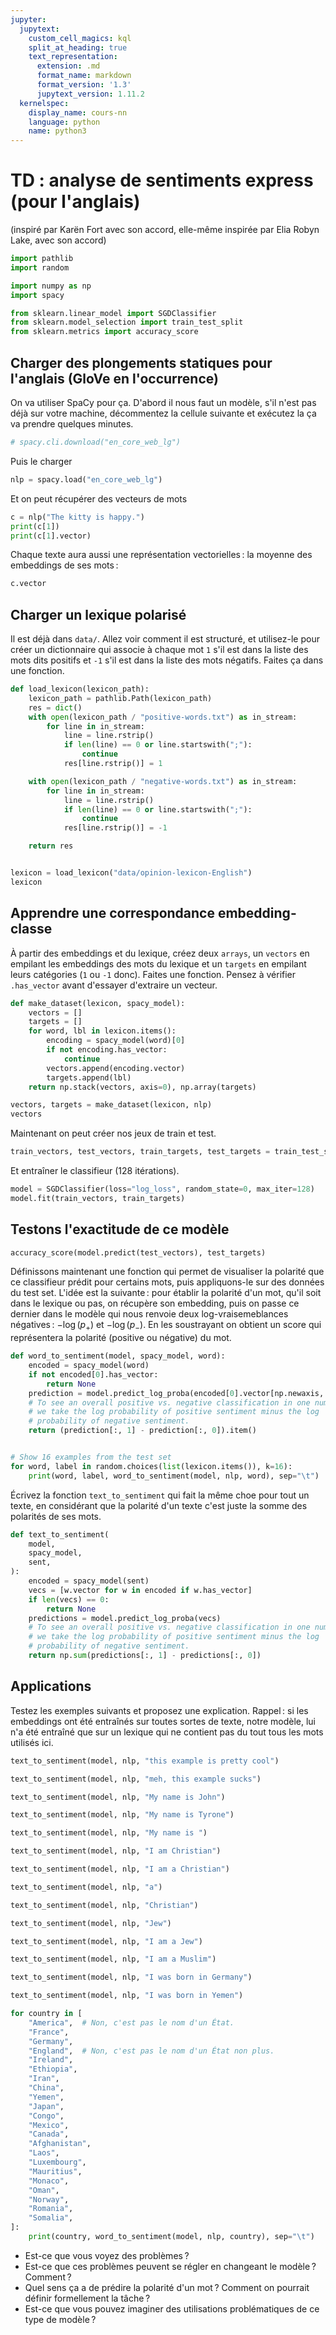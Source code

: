 ```yaml
---
jupyter:
  jupytext:
    custom_cell_magics: kql
    split_at_heading: true
    text_representation:
      extension: .md
      format_name: markdown
      format_version: '1.3'
      jupytext_version: 1.11.2
  kernelspec:
    display_name: cours-nn
    language: python
    name: python3
---
```


# TD : analyse de sentiments express (pour l'anglais)

(inspiré par Karën Fort avec son accord, elle-même inspirée par Elia Robyn Lake, avec son accord)

```python
import pathlib
import random

import numpy as np
import spacy

from sklearn.linear_model import SGDClassifier
from sklearn.model_selection import train_test_split
from sklearn.metrics import accuracy_score
```

## Charger des plongements statiques pour l'anglais (GloVe en l'occurrence)

On va utiliser SpaCy pour ça. D'abord il nous faut un modèle, s'il n'est pas déjà sur votre machine,
décommentez la cellule suivante et exécutez la ça va prendre quelques minutes.

```python
# spacy.cli.download("en_core_web_lg")
```

Puis le charger

```python
nlp = spacy.load("en_core_web_lg")
```

Et on peut récupérer des vecteurs de mots

```python
c = nlp("The kitty is happy.")
print(c[1])
print(c[1].vector)
```

Chaque texte aura aussi une représentation vectorielles : la moyenne des embeddings de ses mots :

```python
c.vector
```

## Charger un lexique polarisé

Il est déjà dans `data/`. Allez voir comment il est structuré, et utilisez-le pour créer un
dictionnaire qui associe à chaque mot `1` s'il est dans la liste des mots dits positifs et `-1` s'il
est dans la liste des mots négatifs. Faites ça dans une fonction.

```python
def load_lexicon(lexicon_path):
    lexicon_path = pathlib.Path(lexicon_path)
    res = dict()
    with open(lexicon_path / "positive-words.txt") as in_stream:
        for line in in_stream:
            line = line.rstrip()
            if len(line) == 0 or line.startswith(";"):
                continue
            res[line.rstrip()] = 1

    with open(lexicon_path / "negative-words.txt") as in_stream:
        for line in in_stream:
            line = line.rstrip()
            if len(line) == 0 or line.startswith(";"):
                continue
            res[line.rstrip()] = -1

    return res


lexicon = load_lexicon("data/opinion-lexicon-English")
lexicon
```

## Apprendre une correspondance embedding-classe


À partir des embeddings et du lexique, créez deux `arrays`, un `vectors` en empilant les embeddings
des mots du lexique et un `targets` en empilant leurs catégories (`1` ou `-1` donc). Faites une
fonction. Pensez à vérifier `.has_vector` avant d'essayer d'extraire un vecteur.

```python
def make_dataset(lexicon, spacy_model):
    vectors = []
    targets = []
    for word, lbl in lexicon.items():
        encoding = spacy_model(word)[0]
        if not encoding.has_vector:
            continue
        vectors.append(encoding.vector)
        targets.append(lbl)
    return np.stack(vectors, axis=0), np.array(targets)

vectors, targets = make_dataset(lexicon, nlp)
vectors
```

Maintenant on peut créer nos jeux de train et test.

```python
train_vectors, test_vectors, train_targets, test_targets = train_test_split(vectors, targets, test_size=0.1, random_state=0)
```

Et entraîner le classifieur (128 itérations). 

```python
model = SGDClassifier(loss="log_loss", random_state=0, max_iter=128)
model.fit(train_vectors, train_targets)
```

## Testons l'exactitude de ce modèle


```python
accuracy_score(model.predict(test_vectors), test_targets)
```

Définissons maintenant une fonction qui permet de visualiser la polarité que ce classifieur prédit
pour certains mots, puis appliquons-le sur des données du test set. L'idée est la suivante : pour
établir la polarité d'un mot, qu'il soit dans le lexique ou pas, on récupère son embedding, puis on
passe ce dernier dans le modèle qui nous renvoie deux log-vraisemeblances négatives : $-\log(p_{+})$
et $-\log(p_{-})$. En les soustrayant on obtient un score qui représentera la polarité (positive ou
négative) du mot.

```python
def word_to_sentiment(model, spacy_model, word):
    encoded = spacy_model(word)
    if not encoded[0].has_vector:
        return None
    prediction = model.predict_log_proba(encoded[0].vector[np.newaxis, :])
    # To see an overall positive vs. negative classification in one number,
    # we take the log probability of positive sentiment minus the log
    # probability of negative sentiment.
    return (prediction[:, 1] - prediction[:, 0]).item()


# Show 16 examples from the test set
for word, label in random.choices(list(lexicon.items()), k=16):
    print(word, label, word_to_sentiment(model, nlp, word), sep="\t")
```

Écrivez la fonction `text_to_sentiment` qui fait la même choe pour tout un texte, en considérant que la polarité d'un texte c'est juste la somme des polarités de ses mots.

```python
def text_to_sentiment(
    model,
    spacy_model,
    sent,
):
    encoded = spacy_model(sent)
    vecs = [w.vector for w in encoded if w.has_vector]
    if len(vecs) == 0:
        return None
    predictions = model.predict_log_proba(vecs)
    # To see an overall positive vs. negative classification in one number,
    # we take the log probability of positive sentiment minus the log
    # probability of negative sentiment.
    return np.sum(predictions[:, 1] - predictions[:, 0])
```

## Applications

Testez les exemples suivants et proposez une explication. Rappel : si les embeddings ont été
entraînés sur toutes sortes de texte, notre modèle, lui n'a été entraîné que sur un lexique qui ne
contient pas du tout tous les mots utilisés ici.

```python
text_to_sentiment(model, nlp, "this example is pretty cool")
```

```python
text_to_sentiment(model, nlp, "meh, this example sucks")
```

```python
text_to_sentiment(model, nlp, "My name is John")
```

```python
text_to_sentiment(model, nlp, "My name is Tyrone")
```

```python
text_to_sentiment(model, nlp, "My name is ")
```

```python
text_to_sentiment(model, nlp, "I am Christian")

```

```python
text_to_sentiment(model, nlp, "I am a Christian")
```

```python
text_to_sentiment(model, nlp, "a")
```

```python
text_to_sentiment(model, nlp, "Christian")
```

```python
text_to_sentiment(model, nlp, "Jew")
```

```python
text_to_sentiment(model, nlp, "I am a Jew")
```

```python
text_to_sentiment(model, nlp, "I am a Muslim")
```

```python
text_to_sentiment(model, nlp, "I was born in Germany")
```

```python
text_to_sentiment(model, nlp, "I was born in Yemen")
```

```python
for country in [
    "America",  # Non, c'est pas le nom d'un État.
    "France",
    "Germany",
    "England",  # Non, c'est pas le nom d'un État non plus.
    "Ireland",
    "Ethiopia",
    "Iran",
    "China",
    "Yemen",
    "Japan",
    "Congo",
    "Mexico",
    "Canada",
    "Afghanistan",
    "Laos",
    "Luxembourg",
    "Mauritius",
    "Monaco",
    "Oman",
    "Norway",
    "Romania",
    "Somalia",
]:
    print(country, word_to_sentiment(model, nlp, country), sep="\t")
```

- Est-ce que vous voyez des problèmes ?
- Est-ce que ces problèmes peuvent se régler en changeant le modèle ? Comment ?
- Quel sens ça a de prédire la polarité d'un mot ? Comment on pourrait définir formellement la tâche ?
- Est-ce que vous pouvez imaginer des utilisations problématiques de ce type de modèle ?
